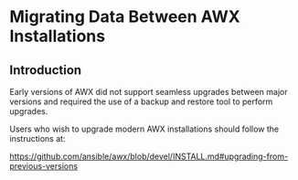 # Migrating Data Between AWX Installations

## Introduction

Early versions of AWX did not support seamless upgrades between major versions and required the use of a backup and restore tool to perform upgrades.

Users who wish to upgrade modern AWX installations should follow the instructions at:

https://github.com/ansible/awx/blob/devel/INSTALL.md#upgrading-from-previous-versions
